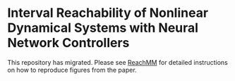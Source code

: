 # Interval Reachability of Nonlinear Dynamical Systems with Neural Network Controllers

This repository has migrated. Please see [ReachMM](https://github.com/gtfactslab/ReachMM/tree/main) for detailed instructions on how to reproduce figures from the paper.

<!-- This repository is associated with the manuscript "Interval Reachability of Nonlinear Dynamical Systems with Neural Network Controllers" submitted to L4DC 2023.  -->
<!-- 
## Final Manuscript

The folder "Final_Manuscript_with_Proofs" contains the final version of our paper with the proof of all the results. 

## Code

To recreate the figures from the paper, run the following script
```
python experiments.py --model MODEL --runtime_N 10
```
replacing `MODEL` with `vehicle` or `quadrotor`.

More information about how to properly setup a conda environment to interface correctly with the included submodules is coming soon. -->

<!-- ### Submodules
Note: the submodule `nn_robustness_analysis` is used for comparison with  -->
